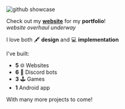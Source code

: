 ![github showcase](https://i.imgur.com/CXhM3qw.png)

Check out my [**website**](https://adamelaoud.com) for my **portfolio**!  
*website overhaul underway*

I love both 🖋️ **design** and 💻 **implementation**

I've built:
- **5** 🌐 Websites
- **6** 🤖 Discord bots
- **3** 🕹️ Games
- **1** Android app

With many more projects to come!

